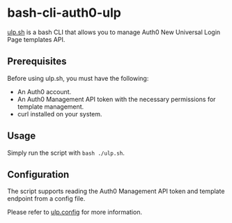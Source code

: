 # bash-cli-auth0-ulp
[ulp.sh](/ulp.sh) is a bash CLI that allows you to manage Auth0 New Universal Login Page templates API.

## Prerequisites
Before using ulp.sh, you must have the following:
- An Auth0 account.
- An Auth0 Management API token with the necessary permissions for template management.
- curl installed on your system.

## Usage
Simply run the script with `bash ./ulp.sh`.

## Configuration
The script supports reading the Auth0 Management API token and template endpoint from a config file. 

Please refer to [ulp.config](/ulp.config) for more information.
